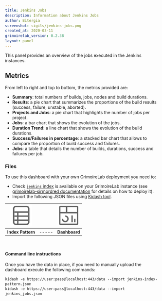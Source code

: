 ```yaml
---
title: Jenkins Jobs
description: Information about Jenkins Jobs
author: Bitergia
screenshot: sigils/jenkins-jobs.png
created_at: 2020-03-11
grimoirelab_version: 0.2.38
layout: panel
---
```


This panel provides an overview of the jobs executed in the Jenkins instances.

## Metrics

From left to right and top to bottom, the metrics provided are:

* **Summary**: total numbers of builds, jobs, nodes and build durations.
* **Results**: a pie chart that summarizes the proportions of the build results (success, failure, unstable, aborted).
* **Projects and Jobs**: a pie chart that highlights the number of jobs per project.
* **Jobs**: a bar chart that shows the evolution of the jobs.
* **Duration Trend**: a line chart that shows the evolution of the build durations.
* **Success/Failures in percentage**: a stacked bar chart that allows to compare the proportion of build success and failures.
* **Jobs**: a table that details the number of builds, durations, success and failures per job.

### Files
To use this dashboard with your own GrimoireLab deployment you need to:
* Check [`jenkins` index][jenkins-schema] is available on your GrimoireLab instance
(see [grimoirelab-sirmordred documentation][sirmordred-jenkins] for details on how to deploy it).
* Import the following JSON files using [Kidash tool](https://github.com/chaoss/grimoirelab-kidash/).

| [![Index Pattern][ip-icon]][index-pattern] | | [![Dashboard][dash-icon]][dashboard] |
| :---------: | ---------- | :-------------: |
| **Index Pattern** | ----- | **Dashboard** |

<br />

#### Command line instructions
Once you have the data in place, if you need to manually upload the dashboard execute the
following commands:
```
kidash -e https://user:pass@localhost:443/data --import jenkins-index-pattern.json
kidash -e https://user:pass@localhost:443/data --import jenkins_jobs.json
```

[jenkins-schema]: https://github.com/chaoss/grimoirelab-elk/blob/master/schema/jenkins.csv
[sirmordred-jenkins]: https://github.com/chaoss/grimoirelab-sirmordred#jenkins-
[dash-icon]: ../assets/images/icons/dashboard.png
[ip-icon]: ../assets/images/icons/file-ruled.png
[index-pattern]: https://raw.githubusercontent.com/chaoss/grimoirelab-sigils/master/json/jenkins-index-pattern.json
[dashboard]: https://raw.githubusercontent.com/chaoss/grimoirelab-sigils/master/json/jenkins_jobs.json
